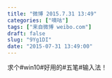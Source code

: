 ```yaml
---
title: "微博 2015.7.31 13:49"
categories: ["嘀咕"]
tags: ["来自微博 weibo.com"]
draft: false
slug: "9Yg1DI"
date: "2015-07-31 13:49:00"
---
```


<p>求个#win10#好用的#五笔#输入法！ ​​​​</p>
